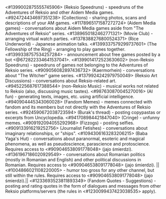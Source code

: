 <#1399002875555745906> (Reksio Speedruns) - speedruns of the Adventures of Reksio and other Aidem Media games.
<#924724434697351238> (Collections) - sharing photos, scans and descriptions of your AM games.
<#1178965171587272724> (Aidem Media games) - conversations about Aidem Media games aside from "The Adventures of Reksio" series.
<#1389650182462771321> (Movie Club) - arranging virtual watch parties.
<#1378388276800524371> (Rice Underworld) - Japanese animation talks.
<#1399337579299737601> (The Fellowship of the Ring) - arranging to play games together.
<#1399338757534257284> - announcement about free games posted by a bot <@672822334641537041>.
<#1399014172523630602> (non-Reksio Speedruns) - speedruns of games not belonging to the Adventures of Reksio series.
<#909056082897436732> (Kaermorhein) - conversations about "The Witcher" game series.
<#1379924242979750049> (Reksio Art Discussions) - conversations about Reksio-related art. 
<#945225687617388544> (non-Reksio Music) - musical works not related to Reksio (also, discussing music tastes).
<#987630870045270016> (AI fun) - generating texts, images, etc. using artificial intelligence.
<#940904445343060028> (Fandom Memes) - memes connected with fandom and its members but not directly with the Adventures of Reksio series.
<#924590672038723594> (Burak's thread) - posting copypastas or excerpts from Uncyclopedia.
<#941708984421847040> (Cringe) - unfunny memes.
<#909192094055292968> (Fizzogs) - posting selfies.
<#909133916219252756> (Journalist Fetishes) - conversations about imaginary relationships, or "ships".
<#1094306163283206215> (Baba Yaga's Hut) - conversations about paranormal, esoteric and magical phenomena, as well as pseudoscience, parascience and protoscience. Requires access to <#909046538091778048> (jajo śmierdzi).
<#1361967186020929549> - conversations about Romanian politics (mostly in Romanian and English) and other political discussions in Romanian. Requires access to <#909046538091778048> (jajo śmierdzi).
||<#1004866021108220005> - humor too gross for any other channel, but still within the rules. Requires access to <#909046538091778048> (jajo śmierdzi).||
<#1233693523811893349> (Fandom Quotes - Suggestions) - posting and rating quotes in the form of dialogues and messages from other Reksio platforms/servers (the rules in <#1230099437423038535> apply).
